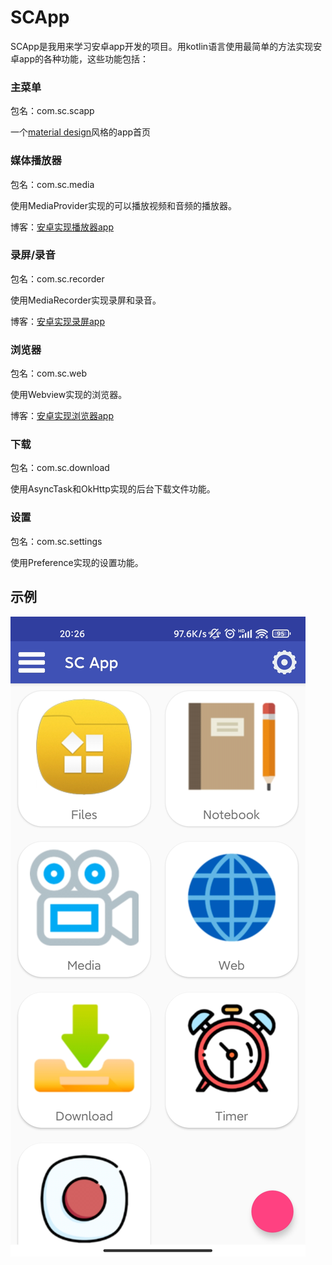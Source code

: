 # SCApp

SCApp是我用来学习安卓app开发的项目。用kotlin语言使用最简单的方法实现安卓app的各种功能，这些功能包括：

### 主菜单

包名：com.sc.scapp

一个[material design](https://material.io/develop/android)风格的app首页

### 媒体播放器

包名：com.sc.media

使用MediaProvider实现的可以播放视频和音频的播放器。

博客：[安卓实现播放器app](https://blog.csdn.net/SSSxCCC/article/details/123797565)

### 录屏/录音

包名：com.sc.recorder

使用MediaRecorder实现录屏和录音。

博客：[安卓实现录屏app](https://blog.csdn.net/SSSxCCC/article/details/119253938)

### 浏览器

包名：com.sc.web

使用Webview实现的浏览器。

博客：[安卓实现浏览器app](https://blog.csdn.net/SSSxCCC/article/details/123798922)

### 下载

包名：com.sc.download

使用AsyncTask和OkHttp实现的后台下载文件功能。

### 设置

包名：com.sc.settings

使用Preference实现的设置功能。

## 示例

![image](https://github.com/SSSxCCC/SCApp/raw/master/demo/SCApp.jpg)
